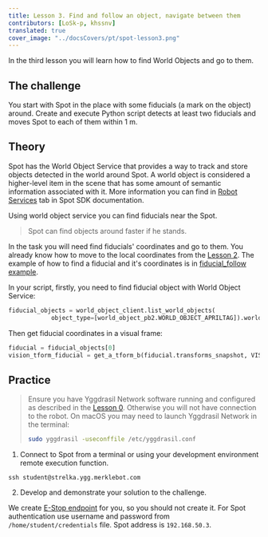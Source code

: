 ```yaml
---
title: Lesson 3. Find and follow an object, navigate between them
contributors: [LoSk-p, khssnv]
translated: true
cover_image: "../docsCovers/pt/spot-lesson3.png"
---
```


In the third lesson you will learn how to find World Objects and go to them.

## The challenge

You start with Spot in the place with some fiducials (a mark on the object) around. Create and execute Python script detects at least two fiducials and moves Spot to each of them within 1 m.

## Theory

Spot has the World Object Service that provides a way to track and store objects detected in the world around Spot. A world object is considered a higher-level item in the scene that has some amount of semantic information associated with it. More information you can find in [Robot Services](https://dev.bostondynamics.com/docs/concepts/robot_services#world-object) tab in Spot SDK documentation.

Using world object service you can find fiducials near the Spot. 

> Spot can find objects around faster if he stands.

In the task you will need find fiducials' coordinates and go to them. You already know how to move to the local coordinates from the [Lesson 2](/docs/en/spot-lesson2.md). The example of how to find a fiducial and it's coordinates is in [fiducial_follow example](https://github.com/boston-dynamics/spot-sdk/blob/7ce5c5f31f4e1e45e9ff4be29fb097e258b75919/python/examples/fiducial_follow/fiducial_follow.py).

In your script, firstly, you need to find fiducial object with World Object Service:

```python
fiducial_objects = world_object_client.list_world_objects(
            object_type=[world_object_pb2.WORLD_OBJECT_APRILTAG]).world_objects
```

Then get fiducial coordinates in a visual frame:

```python
fiducial = fiducial_objects[0]
vision_tform_fiducial = get_a_tform_b(fiducial.transforms_snapshot, VISION_FRAME_NAME,fiducial.apriltag_properties.frame_name_fiducial.to_proto()
```
## Practice

> Ensure you have Yggdrasil Network software running and configured as described in the [Lesson 0](/docs/spot-lesson0). Otherwise you will not have connection to the robot.
> On macOS you may need to launch Yggdrasil Network in the terminal:
> ```bash
> sudo yggdrasil -useconffile /etc/yggdrasil.conf
> ```

1. Connect to Spot from a terminal or using your development environment remote execution function.

```console
ssh student@strelka.ygg.merklebot.com
```

2. Develop and demonstrate your solution to the challenge.

We create [E-Stop endpoint](https://dev.bostondynamics.com/python/examples/estop/readme) for you, so you should not create it.
For Spot authentication use username and password from `/home/student/credentials` file.
Spot address is `192.168.50.3`.
